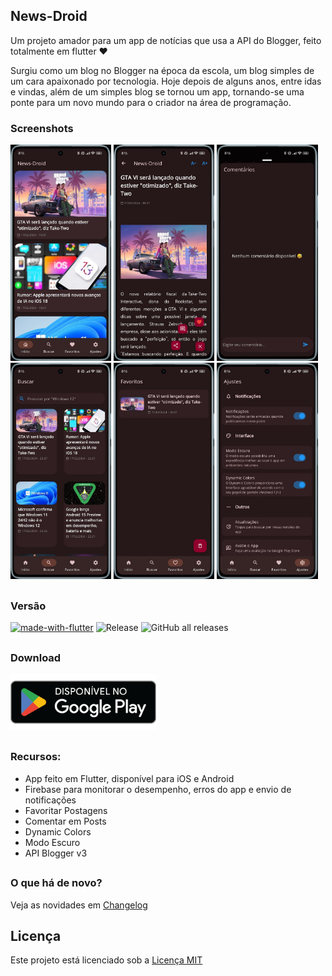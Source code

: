 ## News-Droid
Um projeto amador para um app de notícias que usa a API do Blogger, feito totalmente em flutter ❤️

Surgiu como um blog no Blogger na época da escola, um blog simples de um cara apaixonado por tecnologia. Hoje depois de alguns anos, entre idas e vindas, além de um simples blog se tornou um app, tornando-se uma ponte para um novo mundo para o criador na área de programação.

### Screenshots

<img src="screenshots/preview.jpeg?raw=true" width="32%"> <img src="screenshots/preview2.jpeg?raw=true" width="32%"> <img src="screenshots/preview3.jpeg?raw=true" width="32%"> <img src="screenshots/preview4.jpeg?raw=true" width="32%">  <img src="screenshots/preview5.jpeg?raw=true" width="32%">  <img src="screenshots/preview6.jpeg?raw=true" width="32%">

##

### Versão
[![made-with-flutter](https://img.shields.io/badge/Made%20with-Flutter-1f425f.svg)](https://flutter.dev/)
![Release](https://img.shields.io/github/v/release/hendrilmendes/News-Droid)
![GitHub all releases](https://img.shields.io/github/downloads/hendrilmendes/News-Droid/total?color=white&style=plastic)
##

### Download

[<img src="img/get_google-play.png"
     alt="Baixar pela Google Play"
     height="90">](https://play.google.com/store/apps/details?id=com.github.hendrilmendes.news)

##

### Recursos:

* App feito em Flutter, disponível para iOS e Android
* Firebase para monitorar o desempenho, erros do app e envio de notificações
* Favoritar Postagens
* Comentar em Posts
* Dynamic Colors
* Modo Escuro
* API Blogger v3
##

### O que há de novo?

Veja as novidades em [Changelog](Changelog.md)
##

## Licença
Este projeto está licenciado sob a [Licença MIT](LICENSE.md)
